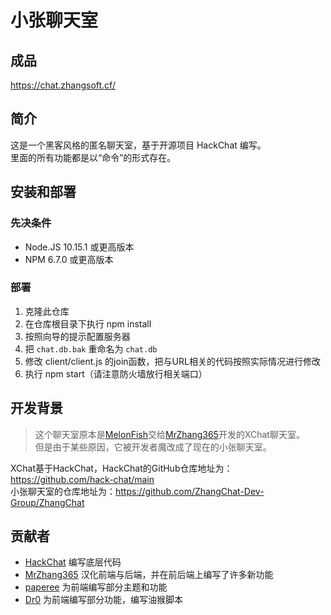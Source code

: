 # 小张聊天室  

## 成品  
https://chat.zhangsoft.cf/  

## 简介  
这是一个黑客风格的匿名聊天室，基于开源项目 HackChat 编写。  
里面的所有功能都是以“命令”的形式存在。  

## 安装和部署  
### 先决条件  
- Node.JS 10.15.1 或更高版本  
- NPM 6.7.0 或更高版本  

### 部署  
1.  克隆此仓库  
2.  在仓库根目录下执行 npm install  
3.  按照向导的提示配置服务器  
4.  把 `chat.db.bak` 重命名为 `chat.db`  
5.  修改 client/client.js 的join函数，把与URL相关的代码按照实际情况进行修改
6.  执行 npm start（请注意防火墙放行相关端口）  

## 开发背景  
> 这个聊天室原本是[MelonFish](https://gitee.com/XChatFish)交给[MrZhang365](https://blog.mrzhang365.cf)开发的XChat聊天室。  
> 但是由于某些原因，它被开发者魔改成了现在的小张聊天室。

XChat基于HackChat，HackChat的GitHub仓库地址为：https://github.com/hack-chat/main  
小张聊天室的仓库地址为：https://github.com/ZhangChat-Dev-Group/ZhangChat

## 贡献者  
- [HackChat](https://github.com/Hack-Chat) 编写底层代码  
- [MrZhang365](https://blog.mrzhang365.cf) 汉化前端与后端，并在前后端上编写了许多新功能  
- [paperee](https://paperee.guru) 为前端编写部分主题和功能
- [Dr0](https://greasyfork.org/zh-CN/users/1017687-greendebug) 为前端编写部分功能，编写油猴脚本
